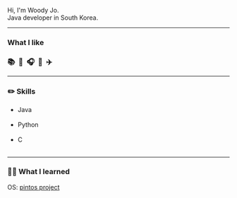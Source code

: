 <div align=left>
  
  <!-- ### Hi, I'm Woody Jo.<br><br>Java developer from South Korea. -->
  Hi, I'm Woody Jo.<br>
  Java developer in South Korea.
  
  ---
  

  ### What I like
  <h3>📚&nbsp;&nbsp;🍳&nbsp;&nbsp;🎧&nbsp;&nbsp;📸&nbsp;&nbsp;✈️</h1>

  ---
  
  ### ✏️ Skills
  
  <ul> 
      <li>Java</li><br>
      <li>Python</li><br>
      <li>C</li><br>
  </ul>
  
  ---

  <!-- Project start -->
  ### 👨‍💻 What I learned

  OS: <a href="https://github.com/omokgosu/pintos-userprog">pintos project</a>

<!-- 
  ## SwiftUI
  <!-- ### [GitHubUser_Search](https://github.com/likewoody/GitHubUser_Search) 
 
  
  <h3><a href="https://github.com/likewoody/GitHubUser_Search" style="color: black; text-decoration: none;">GitHubUser_Search</a></h3>
  
  
  Platform : SwiftUI<br><br>
  Design pattern : Clean Architecture<br><br>
  Database : MVVM, CoreData<br><br>
  Dependency<br>
  - SDWebImageSwiftUI 3.1.3
  - Alamofire 5.10.2<br><br>

  <hr>
  <h3><a href="https://github.com/likewoody/RxSwift_Clean_Architecture" style="color: black; text-decoration: none;">RxSwift_Clean_Architecture</a></h3>
  
  Framework : UIKit<br><br>
  Design pattern : MVVM, Clean Architecture<br><br>
  Database : CoreData<br><br>
  Dependency<br>
  - RxSwift 6.8.0
  - Kingfisher 8.1.3
  - Snapkit 5.7.1
  - Alamofire 5.10.2<br><br>

  <hr>

  
  <!-- VINOBLE 
  <h3>
      <a href="https://github.com/likewoody/Vinoble" style="color: black; text-decoration: none;">Vinoble</a>
  </h3>

  ### Title : VINOBLE

  Platform : SwiftUI<br><br>
  Design pattern : TCA<br><br>
  Server : Flask<br><br>
  Database : MySQL, Firebase, SQLite<br><br>
  


  <!-- final showing skills visually 
  <!-- 1.가장 많이 사용하는 언어 --><!-- 2.Github stats 
  <!-- ![Top Langs](https://github-readme-stats.vercel.app/api/top-langs/?username=likewoody&layout=compact&theme=gruvbox)&nbsp;&nbsp;![Anurag's github stats](https://github-readme-stats.vercel.app/api?username=likewoody&show_icons=true&theme=gruvbox)
  -->

  

</div>
  



<!--
**likewoody/likewoody** is a ✨ _special_ ✨ repository because its `README.md` (this file) appears on your GitHub profile.

Here are some ideas to get you started:

- 🔭 I’m currently working on ...
- 🌱 I’m currently learning ...
- 👯 I’m looking to collaborate on ...
- 🤔 I’m looking for help with ...
- 💬 Ask me about ...
- 📫 How to reach me: ...
- 😄 Pronouns: ...
- ⚡ Fun fact: ...
-->
